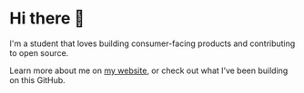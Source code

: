 # Hi there 👋
I'm a student that loves building consumer-facing products and contributing to open source.

Learn more about me on [my website](https://armaan.cc), or check out what I’ve been building on this GitHub.


<!-- How to generate Badges
Use this Python function:
```py
def create_badge(text, color, logo, logo_color="white"):
    return f"https://img.shields.io/badge/{text}-{color}?logo={logo}&logoColor={logo_color}&style=for-the-badge"
```
Get icons from https://simpleicons.org/
-->
